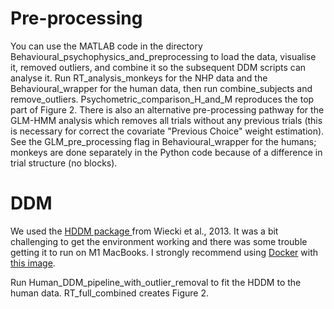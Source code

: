 # Pre-processing
You can use the MATLAB code in the directory Behavioural_psychophysics_and_preprocessing to load the data, visualise it, removed outliers, and combine it so the subsequent DDM scripts can analyse it. Run RT_analysis_monkeys for the NHP data and the Behavioural_wrapper for the human data, then run combine_subjects and remove_outliers. Psychometric_comparison_H_and_M reproduces the top part of Figure 2. There is also an alternative pre-processing pathway for the GLM-HMM analysis which removes all trials without any previous trials (this is necessary for correct the covariate "Previous Choice" weight estimation). See the GLM_pre_processing flag in Behavioural_wrapper for the humans; monkeys are done separately in the Python code because of a difference in trial structure (no blocks). 

# DDM
We used the [HDDM package ](https://hddm.readthedocs.io/en/latest/) from Wiecki et al., 2013. It was a bit challenging to get the environment working and there was some trouble getting it to run on M1 MacBooks. I strongly recommend using [Docker](https://www.docker.com) with [this image](https://hub.docker.com/r/hcp4715/hddm). 

Run Human_DDM_pipeline_with_outlier_removal to fit the HDDM to the human data. RT_full_combined creates Figure 2. 
